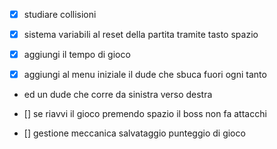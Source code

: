 -[x] studiare collisioni

- [x] sistema variabili al reset della partita tramite tasto spazio
- [x] aggiungi il tempo di gioco
- [x] aggiungi al menu iniziale il dude che sbuca fuori ogni tanto
- ed un dude che corre da sinistra verso destra 

- [] se riavvi il gioco premendo spazio il boss non fa attacchi
- [] gestione meccanica salvataggio punteggio di gioco 